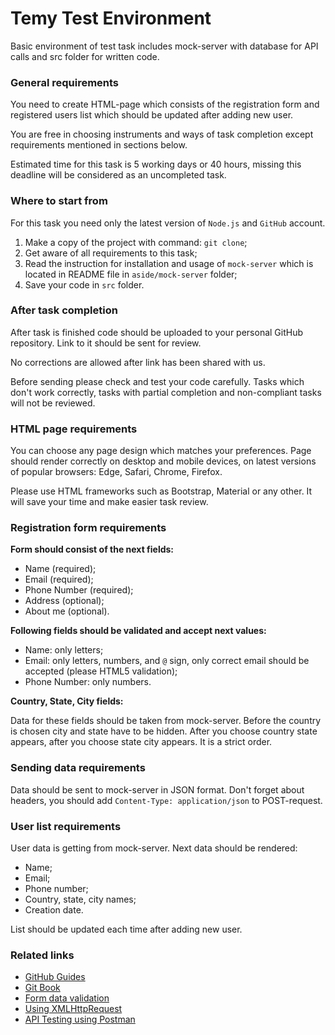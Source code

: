 # Temy Test Environment

Basic environment of test task includes mock-server with database for API calls and src folder for written code.

### General requirements

You need to create HTML-page which consists of the registration form and registered users list which should be updated after adding new user.

You are free in choosing instruments and ways of task completion except requirements mentioned in sections below.

Estimated time for this task is 5 working days or 40 hours, missing this deadline will be considered as an uncompleted task.

### Where to start from

For this task you need only the latest version of `Node.js` and `GitHub` account.

1. Make a copy of the project with command:
`git clone`;
2. Get aware of all requirements to this task;
3. Read the instruction for installation and usage of `mock-server` which is located in README file in `aside/mock-server` folder;
4. Save your code in `src` folder.

### After task completion

After task is finished code should be uploaded to your personal GitHub repository. Link to it should be sent for review.

No corrections are allowed after link has been shared with us.

Before sending please check and test your code carefully. Tasks which don't work correctly, tasks with partial completion and non-compliant tasks will not be reviewed.

### HTML page requirements

You can choose any page design which matches your preferences. Page should render correctly on desktop and mobile devices, on latest versions of popular browsers: Edge, Safari, Chrome, Firefox.

Please use HTML frameworks such as Bootstrap, Material or any other. It will save your time and make easier task review.

### Registration form requirements

**Form should consist of the next fields:**

- Name (required);
- Email (required);
- Phone Number (required);
- Address (optional);
- About me (optional).

**Following fields should be validated and accept next values:**

- Name: only letters;
- Email: only letters, numbers, and `@` sign, only correct email should be accepted (please HTML5 validation);
- Phone Number: only numbers.

**Country, State, City fields:**

Data for these fields should be taken from mock-server. Before the country is chosen city and state have to be hidden. After you choose country state appears, after you choose state city appears. It is a strict order.

### Sending data requirements

Data should be sent to mock-server in JSON format. Don't forget about headers, you should add `Content-Type: application/json` to POST-request.

### User list requirements

User data is getting from mock-server. Next data should be rendered:

- Name;
- Email;
- Phone number;
- Country, state, city names;
- Creation date.

List should be updated each time after adding new user.

### Related links

* [GitHub Guides](https://guides.github.com/)
* [Git Book](https://git-scm.com/)
* [Form data validation](https://developer.mozilla.org/en-US/docs/Learn/HTML/Forms/Form_validation)
* [Using XMLHttpRequest](https://developer.mozilla.org/en-US/docs/Web/API/XMLHttpRequest/Using_XMLHttpRequest)
* [API Testing using Postman](https://medium.com/aubergine-solutions/api-testing-using-postman-323670c89f6d)